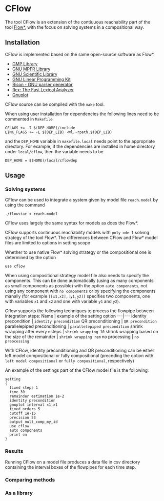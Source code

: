 # CFlow

The tool CFlow is an extension of the contiuuous reachability part of the tool [Flow*](https://flowstar.org/), with the focus on solving systems in a compositional way.

## Installation
CFlow is implemented based on the same open-source software as Flow*.

* [GMP Library](http://gmplib.org/)
* [GNU MPFR Library](http://www.mpfr.org/)
* [GNU Scientific Library](http://www.gnu.org/software/gsl/)
* [GNU Linear Programming Kit](http://www.gnu.org/software/glpk/)
* [Bison - GNU parser generator](http://www.gnu.org/software/bison/)
* [flex: The Fast Lexical Analyzer](http://flex.sourceforge.net/)
* [Gnuplot](http://www.gnuplot.info/)

CFlow source can be compiled with the `make` tool.

When using user installation for dependencies the following lines need to be commented in `Makefile`
```
CFLAGS += -I $(DEP_HOME)/include
LINK_FLAGS += -L $(DEP_LIB) -Wl,-rpath,$(DEP_LIB)
```
and the `DEP_HOME` variable in `makefile.local` needs point to the appropriate directory. For example, if the dependencies are installed in home directory under `local/cflow`, then the variable needs to be
```
DEP_HOME = $(HOME)/local/cflowdep
```

## Usage

### Solving systems
CFlow can be used to integrate a system given by model file `reach.model` by using the command
```
./flowstar < reach.model
```

CFlow uses largely the same syntax for models as does the Flow*.

CFlow supports continuous reachability models with `poly ode 1` solving strategy of the tool Flow*. The differences between CFlow and Flow* model files are limited to options in setting scope

Whether to use native Flow* solving strategy or the compositional one is determined by the option
```
use cflow
```

When using compositional strategy model file also needs to specify the components. This can be done automatically (using as many components as small components as possible) with the option `auto components`, not using any component with `no components` or by specifying the components manally (for example `[[x1,x2],[y1,y2]]` specifies two components, one with variables `x1` and `x2` and one with variable `y1` and `y2`).

Cflow supports the following techniques to process the flowpipe between integration steps:
Name | example of the setting option
---|---
identity precondition | `identity precondition`
QR preconditioning | `QR precondition`
parallelepiped preconditioning | `parallelepiped precondition`
shrink wrapping after every `n`steps | `shrink wrapping 10`
shrink wrapping based on the size of the remainder | `shrink wrapping rem`
no processing | `no preocessing`

With CFlow, identity preconditioning and QR preconditioning can be either left model compositional or fully compositional (preceding the option with `left model compositional` or `fully compositional`, respectively)

An example of the settings part of the CFlow model file is the following:
```
setting
{
  fixed steps 1
  time 30
  remainder estimation 1e-2
  identity precondition
  gnuplot interval x1,x1
  fixed orders 5
  cutoff 1e-15
  precision 53
  output mult_comp_my_id
  use cflow
  auto components
  print on
}
```

### Results

Running CFlow on a model file produces a data file in csv directory containing the interval boxes of the flowpipes for each time step.

### Comparing methods

### As a library